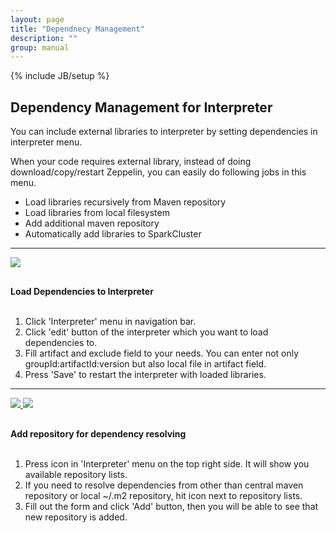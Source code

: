 ```yaml
---
layout: page
title: "Dependnecy Management"
description: ""
group: manual
---
```

<!--
Licensed under the Apache License, Version 2.0 (the "License");
you may not use this file except in compliance with the License.
You may obtain a copy of the License at

http://www.apache.org/licenses/LICENSE-2.0

Unless required by applicable law or agreed to in writing, software
distributed under the License is distributed on an "AS IS" BASIS,
WITHOUT WARRANTIES OR CONDITIONS OF ANY KIND, either express or implied.
See the License for the specific language governing permissions and
limitations under the License.
-->
{% include JB/setup %}

## Dependency Management for Interpreter

You can include external libraries to interpreter by setting dependencies in interpreter menu.

When your code requires external library, instead of doing download/copy/restart Zeppelin, you can easily do following jobs in this menu.

 * Load libraries recursively from Maven repository
 * Load libraries from local filesystem
 * Add additional maven repository
 * Automatically add libraries to SparkCluster

<hr>
<div class="row">
  <div class="col-md-6">
    <a data-lightbox="compiler" href="{{BASE_PATH}}/assets/themes/zeppelin/img/docs-img/interpreter-dependency-loading.png">
      <img class="img-responsive" src="{{BASE_PATH}}/assets/themes/zeppelin/img/docs-img/interpreter-dependency-loading.png" />
    </a>
  </div>
  <div class="col-md-6" style="padding-top:30px">
    <b> Load Dependencies to Interpreter </b>
    <br /><br />
    <ol>
      <li> Click 'Interpreter' menu in navigation bar. </li>
      <li> Click 'edit' button of the interpreter which you want to load dependencies to. </li>
      <li> Fill artifact and exclude field to your needs.
           You can enter not only groupId:artifactId:version but also local file in artifact field. </li>
      <li> Press 'Save' to restart the interpreter with loaded libraries. </li>
    </ol>
  </div>
</div>
<hr>
<div class="row">
  <div class="col-md-6">
    <a data-lightbox="compiler" href="{{BASE_PATH}}/assets/themes/zeppelin/img/docs-img/interpreter-add-repo1.png">
      <img class="img-responsive" src="{{BASE_PATH}}/assets/themes/zeppelin/img/docs-img/interpreter-add-repo1.png" />
    </a>
    <a data-lightbox="compiler" href="{{BASE_PATH}}/assets/themes/zeppelin/img/docs-img/interpreter-add-repo2.png">
      <img class="img-responsive" src="{{BASE_PATH}}/assets/themes/zeppelin/img/docs-img/interpreter-add-repo2.png" />
    </a>
  </div>
  <div class="col-md-6" style="padding-top:30px">
    <b> Add repository for dependency resolving </b>
    <br /><br />
    <ol>
      <li> Press <i class="fa fa-cog"></i> icon in 'Interpreter' menu on the top right side.
           It will show you available repository lists.</li>
      <li> If you need to resolve dependencies from other than central maven repository or
	   local ~/.m2 repository, hit <i class="fa fa-plus"></i> icon next to repository lists. </li>
      <li> Fill out the form and click 'Add' button, then you will be able to see that new repository is added. </li>
    </ol>
  </div>
</div>
